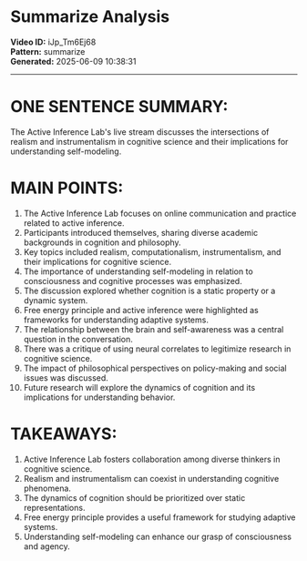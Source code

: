 # Summarize Analysis

**Video ID:** iJp_Tm6Ej68  
**Pattern:** summarize  
**Generated:** 2025-06-09 10:38:31  

---

# ONE SENTENCE SUMMARY:
The Active Inference Lab's live stream discusses the intersections of realism and instrumentalism in cognitive science and their implications for understanding self-modeling.

# MAIN POINTS:
1. The Active Inference Lab focuses on online communication and practice related to active inference.
2. Participants introduced themselves, sharing diverse academic backgrounds in cognition and philosophy.
3. Key topics included realism, computationalism, instrumentalism, and their implications for cognitive science.
4. The importance of understanding self-modeling in relation to consciousness and cognitive processes was emphasized.
5. The discussion explored whether cognition is a static property or a dynamic system.
6. Free energy principle and active inference were highlighted as frameworks for understanding adaptive systems.
7. The relationship between the brain and self-awareness was a central question in the conversation.
8. There was a critique of using neural correlates to legitimize research in cognitive science.
9. The impact of philosophical perspectives on policy-making and social issues was discussed.
10. Future research will explore the dynamics of cognition and its implications for understanding behavior.

# TAKEAWAYS:
1. Active Inference Lab fosters collaboration among diverse thinkers in cognitive science.
2. Realism and instrumentalism can coexist in understanding cognitive phenomena.
3. The dynamics of cognition should be prioritized over static representations.
4. Free energy principle provides a useful framework for studying adaptive systems.
5. Understanding self-modeling can enhance our grasp of consciousness and agency.